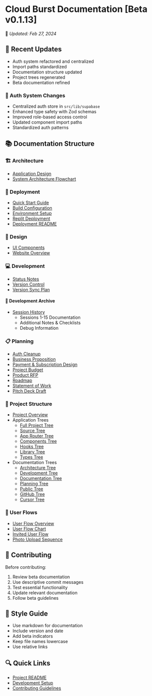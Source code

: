 # Cloud Burst Documentation [Beta v0.1.13]
📅 *Updated: Feb 27, 2024*

## 🔄 Recent Updates
- Auth system refactored and centralized
- Import paths standardized
- Documentation structure updated
- Project trees regenerated
- Beta documentation refined

### 🔐 Auth System Changes
- Centralized auth store in `src/lib/supabase`
- Enhanced type safety with Zod schemas
- Improved role-based access control
- Updated component import paths
- Standardized auth patterns

## 📚 Documentation Structure

### 🏗️ Architecture
- [Application Design](architecture/application_design_document.md)
- [System Architecture Flowchart](architecture/system_architecture_flowchart.md)

### 🚀 Deployment
- [Quick Start Guide](deployment/quick_start.md)
- [Build Configuration](deployment/BUILD_CONFIGURATION.md)
- [Environment Setup](deployment/ENVIRONMENT_SETUP.md)
- [Replit Deployment](deployment/REPLIT_DEPLOYMENT.md)
- [Deployment README](deployment/README.md)

### 🎨 Design
- [UI Components](design/UI_components.md)
- [Website Overview](design/website_overview.md)

### 💻 Development
- [Status Notes](development/STATUS_NOTES.md)
- [Version Control](development/VERSION_CONTROL.md)
- [Version Sync Plan](development/version-sync.plan)

#### 📝 Development Archive
- [Session History](development/prompt_archive/)
  - Sessions 1-15 Documentation
  - Additional Notes & Checklists
  - Debug Information

### 📋 Planning
- [Auth Cleanup](planning/auth-cleanup.md)
- [Business Proposition](planning/business_proposition.md)
- [Payment & Subscription Design](planning/payment_subscription_design_document.md)
- [Project Budget](planning/project_budget_overview.md)
- [Product RFP](planning/request_for_product_RFP.md)
- [Roadmap](planning/roadmap.md)
- [Statement of Work](planning/statement_or_work.md)
- [Pitch Deck Draft](planning/pitch_deck_draft.md)

### 🔧 Project Structure
- [Project Overview](project-structure/README.md)
- Application Trees
  - [Full Project Tree](project-structure/full_tree.md)
  - [Source Tree](project-structure/src_tree.md)
  - [App Router Tree](project-structure/app_tree.md)
  - [Components Tree](project-structure/components_tree.md)
  - [Hooks Tree](project-structure/hooks_tree.md)
  - [Library Tree](project-structure/lib_tree.md)
  - [Types Tree](project-structure/types_tree.md)
- Documentation Trees
  - [Architecture Tree](project-structure/architecture_tree.md)
  - [Development Tree](project-structure/development_tree.md)
  - [Documentation Tree](project-structure/docs_tree.md)
  - [Planning Tree](project-structure/planning_tree.md)
  - [Public Tree](project-structure/public_tree.md)
  - [GitHub Tree](project-structure/github_tree.md)
  - [Cursor Tree](project-structure/cursor_tree.md)

### 👥 User Flows
- [User Flow Overview](user-flows/user_flow_overview.md)
- [User Flow Chart](user-flows/user_flow_chart.md)
- [Invited User Flow](user-flows/invited_user_flow_design_document.md)
- [Photo Upload Sequence](user-flows/photo_upload_sequence_diagram.md)

## 🤝 Contributing
Before contributing:
1. Review beta documentation
2. Use descriptive commit messages
3. Test essential functionality
4. Update relevant documentation
5. Follow beta guidelines

## 📝 Style Guide
- Use markdown for documentation
- Include version and date
- Add beta indicators
- Keep file names lowercase
- Use relative links

## 🔍 Quick Links
- [Project README](../README.md)
- [Development Setup](../README.md#-development-setup)
- [Contributing Guidelines](../README.md#-contributing) 